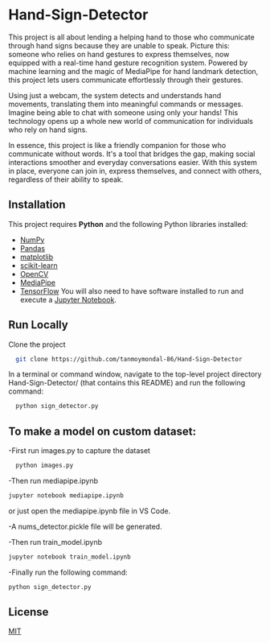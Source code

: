 
# Hand-Sign-Detector

This project is all about lending a helping hand to those who communicate through hand signs because they are unable to speak. Picture this: someone who relies on hand gestures to express themselves, now equipped with a real-time hand gesture recognition system. Powered by machine learning and the magic of MediaPipe for hand landmark detection, this project lets users communicate effortlessly through their gestures.

Using just a webcam, the system detects and understands hand movements, translating them into meaningful commands or messages. Imagine being able to chat with someone using only your hands! This technology opens up a whole new world of communication for individuals who rely on hand signs.

In essence, this project is like a friendly companion for those who communicate without words. It's a tool that bridges the gap, making social interactions smoother and everyday conversations easier. With this system in place, everyone can join in, express themselves, and connect with others, regardless of their ability to speak.

## Installation

This project requires **Python** and the following Python libraries installed:

- [NumPy](http://www.numpy.org/)
- [Pandas](http://pandas.pydata.org/)
- [matplotlib](http://matplotlib.org/)
- [scikit-learn](http://scikit-learn.org/stable/)
- [OpenCV](https://opencv.org/)
- [MediaPipe](https://ai.google.dev/edge/mediapipe/solutions/guide)
- [TensorFlow](https://www.tensorflow.org/)
You will also need to have software installed to run and execute a [Jupyter Notebook](http://jupyter.org/install.html).
    
## Run Locally

Clone the project

```bash
  git clone https://github.com/tanmoymondal-86/Hand-Sign-Detector
```

In a terminal or command window, navigate to the top-level project directory Hand-Sign-Detector/ (that contains this README) and run the following command:
```bash
  python sign_detector.py
```




## To make a model on custom dataset:
-First run images.py to capture the dataset
```bash
  python images.py
```
-Then run mediapipe.ipynb
```bash
jupyter notebook mediapipe.ipynb
```
or just open the mediapipe.ipynb file in VS Code.

-A nums_detector.pickle file will be generated.

-Then run train_model.ipynb
```bash
jupyter notebook train_model.ipynb
```
-Finally run the following command:
```bash
python sign_detector.py
```
## License

[MIT](https://choosealicense.com/licenses/mit/)

